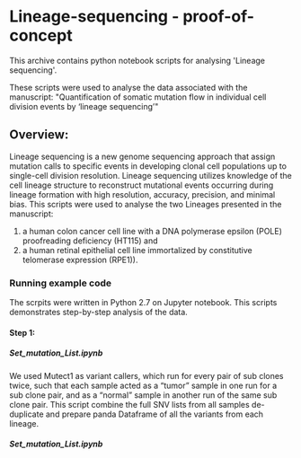 # Lineage-sequencing - proof-of-concept
This archive contains python notebook scripts for analysing 'Lineage sequencing'.

These scripts were used to analyse the data associated with the manuscript:
"Quantification of somatic mutation flow in individual cell division events 
by ‘lineage sequencing’"

## Overview:
Lineage sequencing is a new genome sequencing approach that assign mutation calls to specific events in developing clonal cell populations up to single-cell division resolution. Lineage sequencing utilizes knowledge of the cell lineage structure to reconstruct mutational events occurring during lineage formation with high resolution, accuracy, precision, and minimal bias. This scripts were used to analyse the two Lineages presented in the manuscript:
1. a human colon cancer cell line with a DNA polymerase epsilon (POLE) proofreading deficiency (HT115) and 
2. a human retinal epithelial cell line immortalized by constitutive telomerase expression (RPE1)).

### Running example code
The scrpits were written in Python 2.7 on Jupyter notebook. This scripts demonstrates step-by-step analysis of the data.
#### Step 1: 
##### Set_mutation_List.ipynb
We used Mutect1 as variant callers, which run for every pair of sub clones twice, such that each sample acted as a “tumor” sample in one run for a sub clone pair, and as a “normal” sample in another run of the same sub clone pair. This script combine the full SNV lists from all samples de-duplicate and prepare panda Dataframe of all the variants from each lineage. 

##### Set_mutation_List.ipynb




